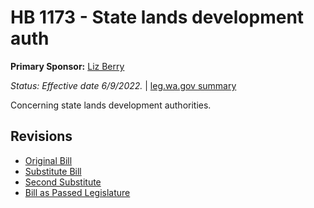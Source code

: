 # HB 1173 - State lands development auth
**Primary Sponsor:** [Liz Berry](/person/leg/liz.berry.md)

*Status: Effective date 6/9/2022.* | [leg.wa.gov summary](https://app.leg.wa.gov/billsummary?BillNumber=1173&Year=2021)

Concerning state lands development authorities.

## Revisions
* [Original Bill](1/)
* [Substitute Bill](S/)
* [Second Substitute](S2/)
* [Bill as Passed Legislature](S2.PL/)